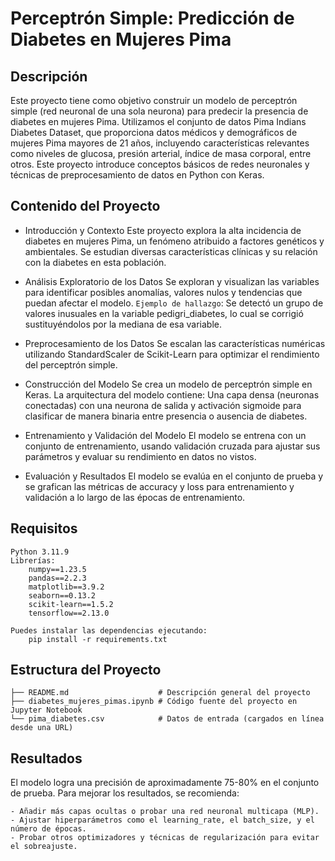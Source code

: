 # Perceptrón Simple: Predicción de Diabetes en Mujeres Pima

## Descripción

Este proyecto tiene como objetivo construir un modelo de perceptrón simple 
(red neuronal de una sola neurona) para predecir la presencia de diabetes en mujeres Pima.
Utilizamos el conjunto de datos Pima Indians Diabetes Dataset, que proporciona datos 
médicos y demográficos de mujeres Pima mayores de 21 años, incluyendo características 
relevantes como niveles de glucosa, presión arterial, índice de masa corporal, entre otros. 
Este proyecto introduce conceptos básicos de redes neuronales y técnicas de preprocesamiento 
de datos en Python con Keras.

## Contenido del Proyecto

- Introducción y Contexto
    Este proyecto explora la alta incidencia de diabetes en mujeres Pima, 
    un fenómeno atribuido a factores genéticos y ambientales. Se estudian 
    diversas características clínicas y su relación con la diabetes en esta población.

- Análisis Exploratorio de los Datos
    Se exploran y visualizan las variables para identificar posibles anomalías, 
    valores nulos y tendencias que puedan afectar el modelo.
    `Ejemplo de hallazgo`: Se detectó un grupo de valores inusuales en la variable 
    pedigri_diabetes, lo cual se corrigió sustituyéndolos por la mediana de esa variable.

- Preprocesamiento de los Datos
    Se escalan las características numéricas utilizando StandardScaler de 
    Scikit-Learn para optimizar el rendimiento del perceptrón simple.

- Construcción del Modelo
    Se crea un modelo de perceptrón simple en Keras. La arquitectura del modelo contiene:
    Una capa densa (neuronas conectadas) con una neurona de salida y activación sigmoide para 
    clasificar de manera binaria entre presencia o ausencia de diabetes.

- Entrenamiento y Validación del Modelo
    El modelo se entrena con un conjunto de entrenamiento, usando validación cruzada 
    para ajustar sus parámetros y evaluar su rendimiento en datos no vistos.

- Evaluación y Resultados
    El modelo se evalúa en el conjunto de prueba y se grafican las métricas de 
    accuracy y loss para entrenamiento y validación a lo largo de las épocas de entrenamiento.

## Requisitos
    Python 3.11.9
    Librerías:
        numpy==1.23.5
        pandas==2.2.3
        matplotlib==3.9.2
        seaborn==0.13.2
        scikit-learn==1.5.2
        tensorflow==2.13.0
    
    Puedes instalar las dependencias ejecutando:
        pip install -r requirements.txt

## Estructura del Proyecto
    ├── README.md                    # Descripción general del proyecto
    ├── diabetes_mujeres_pimas.ipynb # Código fuente del proyecto en Jupyter Notebook
    └── pima_diabetes.csv            # Datos de entrada (cargados en línea desde una URL)

## Resultados

El modelo logra una precisión de aproximadamente 75-80% en el conjunto de prueba. 
Para mejorar los resultados, se recomienda:

    - Añadir más capas ocultas o probar una red neuronal multicapa (MLP).
    - Ajustar hiperparámetros como el learning_rate, el batch_size, y el número de épocas.
    - Probar otros optimizadores y técnicas de regularización para evitar el sobreajuste.
